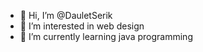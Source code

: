 - 👋 Hi, I’m @DauletSerik
- 👀 I’m interested in web design
- 🌱 I’m currently learning java programming
<!---
DauletSerik/DauletSerik is a ✨ special ✨ repository because its `README.md` (this file) appears on your GitHub profile.
You can click the Preview link to take a look at your changes.
--->
